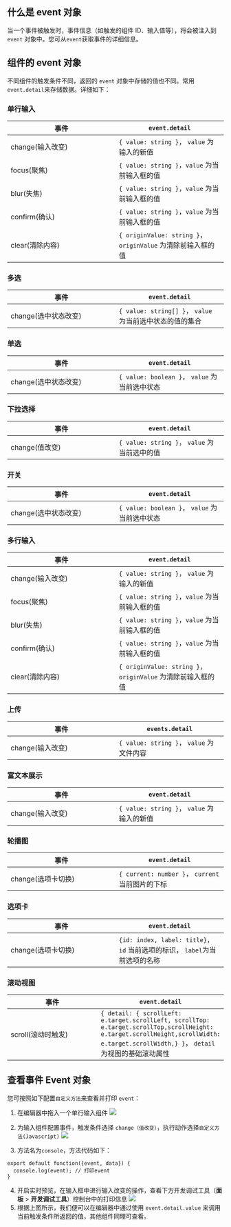 ## 什么是 event 对象

当一个事件被触发时，事件信息（如触发的组件 ID、输入值等），将会被注入到`event` 对象中。您可从`event`获取事件的详细信息。

## 组件的 event 对象

不同组件的触发条件不同，返回的 `event` 对象中存储的值也不同。常用`event.detail`来存储数据。详细如下：

### 单行输入

<table><thead><tr><th style = "width:50%">事件</th><th><code>event.detail</code></th></tr></thead><tbody><tr><td>change(输入改变)</td><td><code>{ value: string }</code>， <code>value</code> 为输入的新值</td></tr><tr><td>focus(聚焦)</td><td><code>{ value: string }</code>，<code>value</code> 为当前输入框的值</td></tr><tr><td>blur(失焦)</td><td><code>{ value: string }</code>，<code>value</code> 为当前输入框的值</td></tr><tr><td>confirm(确认)</td><td><code>{ value: string }</code>，<code>value</code> 为当前输入框的值</td></tr><tr><td>clear(清除内容)</td><td><code>{ originValue: string }</code>，<code>originValue</code> 为清除前输入框的值</td></tr></tbody></table>

### 多选

<table><thead><tr><th style = "width:50%">事件</th><th><code>event.detail</code></th></tr></thead><tbody><tr><td>change(选中状态改变)</td><td><code>{ value: string[] }</code>， <code>value</code> 为当前选中状态的值的集合</td></tr></tbody></table>

### 单选

<table><thead><tr><th style = "width:50%">事件</th><th><code>event.detail</code></th></tr></thead><tbody><tr><td>change(选中状态改变)</td><td><code>{ value: boolean }</code>， <code>value</code> 为当前选中状态</td></tr></tbody></table>

### 下拉选择

<table><thead><tr><th style = "width:50%">事件</th><th><code>event.detail</code></th></tr></thead><tbody><tr><td>change(值改变)</td><td><code>{ value: string }</code>， <code>value</code> 为当前选中的值</td></tr></tbody></table>

### 开关

<table><thead><tr><th style = "width:50%">事件</th><th><code>event.detail</code></th></tr></thead><tbody><tr><td>change(选中状态改变)</td><td><code>{ value: boolean }</code>， <code>value</code> 为当前选中状态</td></tr></tbody></table>

### 多行输入

<table><thead><tr><th style = "width:50%">事件</th><th><code>event.detail</code></th></tr></thead><tbody><tr><td>change(输入改变)</td><td><code>{ value: string }</code>， <code>value</code> 为输入的新值</td></tr><tr><td>focus(聚焦)</td><td><code>{ value: string }</code>，<code>value</code> 为当前输入框的值</td></tr><tr><td>blur(失焦)</td><td><code>{ value: string }</code>，<code>value</code> 为当前输入框的值</td></tr><tr><td>confirm(确认)</td><td><code>{ value: string }</code>，<code>value</code> 为当前输入框的值</td></tr><tr><td>clear(清除内容)</td><td><code>{ originValue: string }</code>，<code>originValue</code> 为清除前输入框的值</td></tr></tbody></table>

### 上传

<table><thead><tr><th style = "width:50%">事件</th><th><code>events.detail</code></th></tr></thead><tbody><tr><td>change(输入改变)</td><td><code>{ value: string }</code>， <code>value</code> 为文件内容</td></tr></tbody></table>

### 富文本展示

<table><thead><tr><th style = "width:50%">事件</th><th><code>event.detail</code></th></tr></thead><tbody><tr><td>change(输入改变)</td><td><code>{ value: string }</code>， <code>value</code> 为输入的新值</td></tr></tbody></table>

### 轮播图

<table><thead><tr><th style = "width:50%">事件</th><th><code>event.detail</code></th></tr></thead><tbody><tr><td>change(选项卡切换)</td><td><code>{ current: number }</code>， <code>current</code> 当前图片的下标</td></tr></tbody></table>

### 选项卡

<table><thead><tr><th style = "width:50%">事件</th><th><code>event.detail</code></th></tr></thead><tbody><tr><td>change(选项卡切换)</td><td><code>{id: index, label: title}</code>， <code>id</code> 当前选项的标识， <code>label</code>为当前选项的名称</td></tr></tbody></table>

### 滚动视图

<table><thead><tr><th style = "width:50%">事件</th><th><code>event.detail</code></th></tr></thead><tbody><tr><td>scroll(滚动时触发)</td><td><code>{ detail: { scrollLeft: e.target.scrollLeft, scrollTop: e.target.scrollTop,scrollHeight: e.target.scrollHeight,scrollWidth: e.target.scrollWidth,} }</code>， <code>detail</code> 为视图的基础滚动属性</td></tr></tbody></table>

## 查看事件 Event 对象

您可按照如下配置`自定义方法`来查看并打印 `event`：

1. 在编辑器中拖入一个单行输入组件
   ![](https://qcloudimg.tencent-cloud.cn/raw/b317587dd25b78de2bec78de2b4b45f5.png)

2. 为输入组件配置事件，触发条件选择 `change（值改变）`，执行动作选择`自定义方法(Javascript)`
   ![](https://qcloudimg.tencent-cloud.cn/raw/67b3607e07627ca04ee7cd733ba3242c.png)

3. 方法名为`console`，方法代码如下：

```
export default function({event, data}) {
  console.log(event); // 打印event
}
```

4. 开启实时预览，在输入框中进行输入改变的操作，查看下方开发调试工具（**面板** > **开发调试工具**）控制台中的打印信息
   ![](https://qcloudimg.tencent-cloud.cn/raw/387ed0da26019128728f897638102de3.png)
5. 根据上图所示，我们便可以在编辑器中通过使用 `event.detail.value` 来调用当前触发条件所返回的值，其他组件同理可查看。
